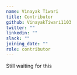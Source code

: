 ```yaml
---
name: Vinayak Tiwari
title: Contributor
github: VinayakTiwari1103
twitter: ""
linkedin: ""
slack: ""
joining_date: ""
role: contributor
---
```


Still waiting for this
